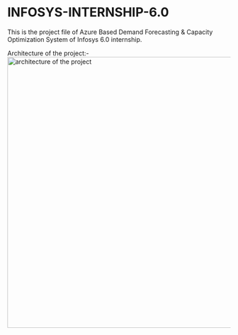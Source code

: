 # INFOSYS-INTERNSHIP-6.0
This is the project file of Azure Based Demand Forecasting &amp; Capacity Optimization System of Infosys 6.0 internship.

Architecture of the project:-
<img width="1802" height="612" alt="architecture of the project" src="https://github.com/user-attachments/assets/0fea899b-ee93-4c8e-bb76-4c07fb4b51a2" />
